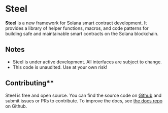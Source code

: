 # Steel 

**Steel** is a new framework for Solana smart contract development. It provides a library of helper functions, macros, and code patterns for building safe and maintainable smart contracts on the Solana blockchain.

## Notes

- Steel is under active development. All interfaces are subject to change.
- This code is unaudited. Use at your own risk!

## Contributing**

Steel is free and open source. You can find the source code on [Github](https://github.com/regolith-labs/steel) and submit issues or PRs to contribute. To improve the docs, see [the docs repo](https://github.com/regolith-labs/steel-book) on Github.